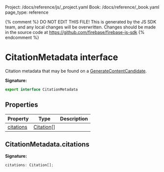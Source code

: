 Project: /docs/reference/js/_project.yaml
Book: /docs/reference/_book.yaml
page_type: reference

{% comment %}
DO NOT EDIT THIS FILE!
This is generated by the JS SDK team, and any local changes will be
overwritten. Changes should be made in the source code at
https://github.com/firebase/firebase-js-sdk
{% endcomment %}

# CitationMetadata interface
Citation metadata that may be found on a [GenerateContentCandidate](./vertexai-preview.generatecontentcandidate.md#generatecontentcandidate_interface)<!-- -->.

<b>Signature:</b>

```typescript
export interface CitationMetadata 
```

## Properties

|  Property | Type | Description |
|  --- | --- | --- |
|  [citations](./vertexai-preview.citationmetadata.md#citationmetadatacitations) | [Citation](./vertexai-preview.citation.md#citation_interface)<!-- -->\[\] |  |

## CitationMetadata.citations

<b>Signature:</b>

```typescript
citations: Citation[];
```
